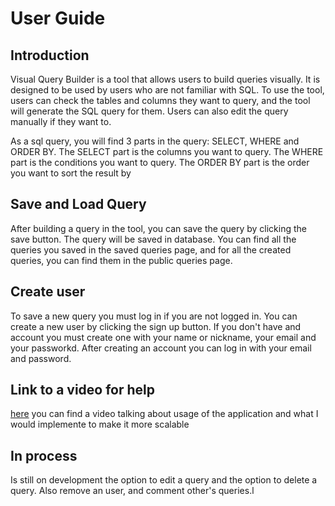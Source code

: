 # User Guide

## Introduction
Visual Query Builder is a tool that allows users to build queries visually. It is designed to be used by users who are not familiar with SQL. To use the tool, users can check the tables and columns they want to query, and the tool will generate the SQL query for them. Users can also edit the query manually if they want to.

As a sql query, you will find 3 parts in the query: SELECT, WHERE and ORDER BY. The SELECT part is the columns you want to query. The WHERE part is the conditions you want to query. The ORDER BY part is the order you want to sort the result by


## Save and Load Query
After building a query in the tool, you can save the query by clicking the save button. The query will be saved in database. You can find all the queries you saved in the saved queries page, and for all the created queries, you can find them in the public queries page.

## Create user
To save a new query you must log in if you are not logged in. You can create a new user by clicking the sign up button. If you don't have and account you must create one with your name or nickname, your email and your passworkd. After creating an account you can log in with your email and password.


## Link to a video for help
[here](https://youtu.be/Oi4KO_wgZ6E) you can find a video talking about usage of the application and what I would implemente to make it more scalable


## In process
Is still on development the option to edit a query and the option to delete a query. Also remove an user, and comment other's queries.l
